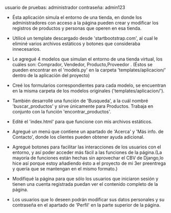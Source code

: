 usuario de pruebas: administrador
contraseña: admin123

- Ésta aplicación simula el entorno de una tienda, en donde los administradores con acceso a la página pueden crear y modificar los registros de productos y personas que operen en esa tienda.

- Utilicé un template descargado desde 'startbootstrap.com', al cual le eliminé varios archivos estáticos y botones que consideraba innecesarios.
- Le agregué 4 modelos que simulan el entorno de una tienda virtual, los cuáles  son:
Comprador, Vendedor, Producto,Proveedor . (Éstos se pueden encontrar en el 'models.py' en la carpeta 'templates/aplicacion/' dentro de la aplicación del proyecto)
- Creé los formularios correspondientes para cada modelo, se encuentran en la misma carpeta de los modelos originales ('templates/aplicacion/').
- También desarrollé una función de 'Busqueda', a la cuál nombré 'buscar_productos' y sirve únicamente para Productos. Trabaja en conjunto con la función 'encontrar_productos'.
- Edité el 'index.html' para que funcione con mis archivos estáticos.
- Agregué un menú que contiene un apartado de 'Acerca' y 'Más info. de Contacto', donde los clientes pueden obtener ayuda adicional.
- Agregué botones para facilitar las interacciones de los usuarios con el entorno, y así poder acceder más fácil a las funciones de la página.(La mayoría de funciones están hechas sin aprovechar el CBV de Django,lo hice así porque estoy añadiendo ésto a el proyecto de mi 3er preentrega y quería que se mantengan en el mismo formato.)
- Modifiqué la página para que sólo los usuarios que iniciaron sesión y tienen una cuenta registrada puedan ver el contenido completo de la página.
- Los usuarios que lo deseen podrán modificar sus datos personales y su contraseña en el apartado de 'Perfil' en la parte superior de la página.
